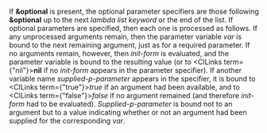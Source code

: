  



If **&amp;optional** is present, the optional parameter specifiers are those following **&amp;optional** up to the next *lambda list keyword* or the end of the list. If optional parameters are specified, then each one is processed as follows. If any unprocessed arguments remain, then the parameter variable *var* is bound to the next remaining argument, just as for a required parameter. If no arguments remain, however, then *init-form* is evaluated, and the parameter variable is bound to the resulting value (or to <ClLinks  term={"nil"}><b>nil</b></ClLinks> if no *init-form* appears in the parameter specifier). If another variable name *supplied-p-parameter* appears in the specifier, it is bound to <ClLinks  term={"true"}><i>true</i></ClLinks> if an argument had been available, and to <ClLinks  term={"false"}><i>false</i></ClLinks> if no argument remained (and therefore *init-form* had to be evaluated). *Supplied-p-parameter* is bound not to an argument but to a value indicating whether or not an argument had been supplied for the corresponding *var*. 



